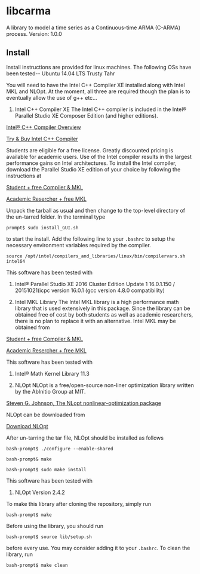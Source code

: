 # libcarma
A library to model a time series as a Continuous-time ARMA (C-ARMA) process.
Version: 1.0.0

Install
-------
Install instructions are provided for linux machines. The following OSs have been tested--
Ubuntu 14.04 LTS Trusty Tahr

You will need to have the Intel C++ Compiler XE installed along with Intel MKL and NLOpt. At the moment, all 
three are required though the plan is to eventually allow the use of g++ etc...

1. Intel C++ Compiler XE
The Intel C++ compiler is included in the Intel® Parallel Studio XE Composer Edition (and higher editions).


  [Intel® C++ Compiler Overview](https://software.intel.com/en-us/c-compilers/ipsxe)


  [Try & Buy Intel C++ Compiler](https://software.intel.com/en-us/intel-parallel-studio-xe/try-buy#buynow)


  Students are eligible for a free license. Greatly discounted pricing is available for academic users. Use of 
the Intel compiler results in the largest performance gains on Intel architectures. To install the Intel 
compiler, download the Parallel Studio XE edition of your choice by following the instructions at 


  [Student + free Compiler & MKL](https://software.intel.com/en-us/qualify-for-free-software/student)


  [Academic Resercher + free MKL](https://software.intel.com/en-us/qualify-for-free-software/academicresearcher)


  Unpack the tarball as usual and then change to the top-level directory of the un-tarred folder. In the 
terminal type


  `prompt$ sudo install_GUI.sh`


  to start the install. Add the following line to your `.bashrc` to setup the necessary environment variables 
required by the compiler.


  `source /opt/intel/compilers_and_libraries/linux/bin/compilervars.sh intel64`


  This software has been tested with


  1. Intel® Parallel Studio XE 2016 Cluster Edition Update 1 16.0.1.150 / 20151021(icpc version 16.0.1 (gcc version 4.8.0 compatibility)

2. Intel MKL Library
  The Intel MKL library is a high performance math library that is used extensively in this package. Since the 
library can be obtained free of cost by both students as well as academic researchers, there is no plan to 
replace it with an alternative. Intel MKL may be obtained from


  [Student + free Compiler & MKL](https://software.intel.com/en-us/qualify-for-free-software/student)


  [Academic Resercher + free MKL](https://software.intel.com/en-us/qualify-for-free-software/academicresearcher)


  This software has been tested with


  1. Intel® Math Kernel Library 11.3

3. NLOpt
  NLOpt is a free/open-source non-liner optimization library written by the AbInitio Group at MIT.


  [Steven G. Johnson, The NLopt nonlinear-optimization package](http://ab-initio.mit.edu/nlopt)


  NLOpt can be downloaded from 


  [Download NLOpt](http://ab-initio.mit.edu/wiki/index.php/NLopt)


  After un-tarring the tar file, NLOpt should be installed as follows


  `bash-prompt$ ./configure --enable-shared`


  `bash-prompt& make`


  `bash-prompt$ sudo make install`


  This software has been tested with
  1. NLOpt Version 2.4.2

To make this library after cloning the repository, simply run


`bash-prompt$ make`


Before using the library, you should run


`bash-prompt$ source lib/setup.sh`


before every use. You may consider adding it to your `.bashrc`. To clean the library, run 


`bash-prompt$ make clean`